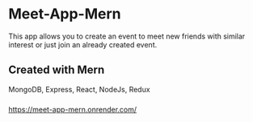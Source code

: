 # Meet-App-Mern
This app allows you to create an event to meet new friends with similar interest or just join an already created event. 

## Created with Mern

MongoDB, Express, React, NodeJs, Redux

###
https://meet-app-mern.onrender.com/
